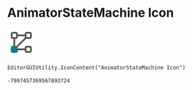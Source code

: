 # AnimatorStateMachine Icon
![](/img/AnimatorStateMachine%20Icon.png)

``` CSharp
EditorGUIUtility.IconContent("AnimatorStateMachine Icon")
```
```
-7997457369567893724
```
